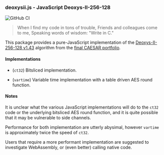 ### deoxysii.js - JavaScript Deoxys-II-256-128
![GitHub CI](https://github.com/oasisprotocol/deoxysii-js/actions/workflows/config.yml/badge.svg)

> When I find my code in tons of trouble,
> Friends and colleagues come to me,
> Speaking words of wisdom:
> "Write in C."

This package provides a pure-JavaScript implementation of the
[Deoxys-II-256-128 v1.43][1] algorithm from the [final CAESAR portfolio][2].

#### Implementations

 * (`ct32`) Bitsliced implementation.

 * (`vartime`) Variable time implementation with a table driven
   AES round function.

#### Notes

It is unclear what the various JavaScript implementations will do to the
`ct32` code or the underlying bitsliced AES round function, and it is
quite possible that it may be vulnerable to side channels.

Performance for both implementation are utterly abysimal, however `vartime`
is approximately twice the speed of `ct32`.

Users that require a more performant implementation are suggested to
investigate WebAssembly, or (even better) calling native code.

[1]: https://sites.google.com/view/deoxyscipher
[2]: https://competitions.cr.yp.to/caesar-submissions.html
